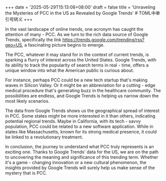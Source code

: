 +++
date = '2025-05-29T15:13:08+08:00'
draft = false
title = 'Unraveling the Mysteries of PCC in the US as Revealed by Google Trends' # TOML中单引号转义
+++

In the vast landscape of online trends, one acronym has caught the attention of many - PCC. As we turn to the rich data source of Google Trends, specifically the link https://trends.google.com/trending/rss?geo=US, a fascinating picture begins to emerge.

The PCC, whatever it may stand for in the context of current trends, is sparking a flurry of interest across the United States. Google Trends, with its ability to track the popularity of search terms in real - time, offers a unique window into what the American public is curious about.

For instance, perhaps PCC could be a new tech startup that's making waves in Silicon Valley. Or it might be an abbreviation for a cutting - edge medical procedure that's generating buzz in the healthcare community. The possibilities are endless, and Google Trends is helping us narrow down the most likely scenarios.

The data from Google Trends shows us the geographical spread of interest in PCC. Some states might be more interested in it than others, indicating potential regional trends. Maybe in California, with its tech - savvy population, PCC could be related to a new software application. While in states like Massachusetts, known for its strong medical presence, it could be linked to a revolutionary treatment.

In conclusion, the journey to understand what PCC truly represents is an exciting one. Thanks to Google Trends' data for the US, we are on the path to uncovering the meaning and significance of this trending term. Whether it's a game - changing innovation or a new cultural phenomenon, the insights provided by Google Trends will surely help us make sense of the mystery that is PCC.
